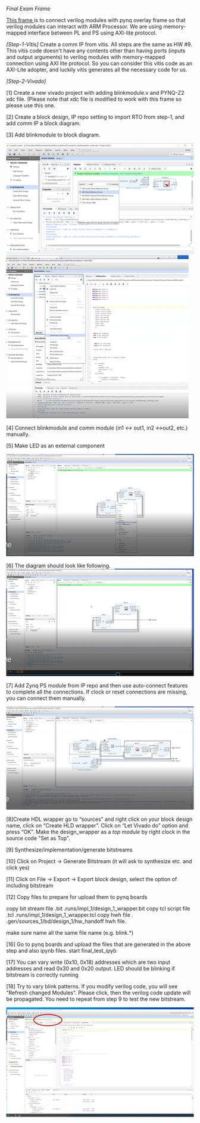 *Final Exam Frame*

<a href="https://github.com/gt-cs3220/gt-cs3220.github.io/tree/master/final_exam_frame"> This frame </a> is to connect verilog modules with pynq overlay frame so that verilog modules can interact with ARM Processor. We are using memory-mapped interface between PL and PS using AXI-lite protocol. 

*[Step-1-Vitis]*
Create a comm IP from vitis. All steps are the same as HW #9. 
This vitis code doesn't have any contents other than having ports (inputs and output arguments)  to verilog modules with memory-mapped connection using AXI lite protocol.  So you can consider this vitis code as an AXI-Lite adopter, and luckily vitis generates all the necessary code for us. 


*[Step-2-Vivado]* 

[1] Create a new vivado project with adding blinkmodule.v and PYNQ-Z2 xdc file. (Please note that xdc file is modified to work with this frame so please use this one. 

[2] Create a block design, IP repo setting to import RTO from step-1, and add comm IP a block diagram. 

[3] Add blinkmodule to block diagram. 

<img src="figs/dma_selection.png">

<img src="figs/module_top.png"> 

[4] Connect blinkmodule and comm module (in1 <-> out1, in2 <->out2, etc.) manually. 

[5] Make LED as an external component 

<img src="figs/make_external.png"> 

[6] The diagram should look like following. 
<img src="figs/add_outcome.png"> 

[7] Add Zynq PS module from IP repo and then use auto-connect features to complete all the connections. If clock or reset connections are missing, you can connect them manually. 

<img src="figs/final_final_diagram.png">

[8]Create HDL wrapper go to “sources” and right click on your block design name, click on “Create HLD wrapper”. Click on “Let Vivado do” option and press “OK”. Make the design_wrapper as a *top module* by right clock in the source code "Set as Top". 

[9] Synthesize/implementation/generate bitstreams

[10] Click on Project -> Generate Bitstream (it will ask to synthesize etc. and click yes)


[11] Click on File -> Export -> Export block design, select the option of including bitstream

[12] Copy files to prepare for upload them to pynq boards 

copy bit stream file .bit
.runs/impl_1/design_1_wrapper.bit 
copy tcl script file .tcl .runs/impl_1/design_1_wrapper.tcl
copy hwh file . .gen/sources_1/bd/design_1/hw_handoff   hwh file.

make sure name all the same file name (e.g. blink.*) 

[16] Go to pynq boards and upload the files that are generated in the above step and also ipynb files.  start final_test_ipyb 

[17] You can vary write (0x10, 0x18) addresses which are two input addresses and read 0x30 and 0x20 output. LED should be blinking if bitstream is correctly running 

[18] Try to vary blink patterns. 
If you modify verilog code, you will see "Refresh changed Modules". Please click, then the verilog code update will be propagated. You need to repeat from step 9 to test the new bitstream. 

<img src="figs/update_module.png"> 



